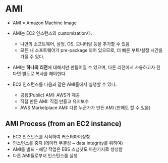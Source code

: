 # AMI

- AMI = Amazon Machine Image
- AMI는 EC2 인스턴스의 customization다.
  - 나만의 소프트웨어, 설정, OS, 모니터링 등을 추가할 수 있음
  - 모든 내 소프트웨어가 pre-package 되어 있으므로, 더 빠른 부트/설정 시간을 가질 수 있다.

- AMI는 **하나의 리전**에 대해서만 만들어질 수 있으며, 다른 리전에서 사용하고자 한다면 별도로 복사를 해야한다.
- EC2 인스턴스를 다음과 같은 AMI들에서 실행할 수 있다.
  - 공용(Public) AMI: AWS가 제공
  - 직접 만든 AMI: 직접 만들고 유지보수
  - AWS Marketplace AMI: 다른 누군가가 만든 AMI (판매도 할 수 있음)

## AMI Process (from an EC2 instance)

- EC2 인스턴스를 시작하여 커스터마이징함
- 인스턴스를 중지 (데이터 무결성 ~ data integrity를 위하여)
- AMI를 빌드 - 해당 작업은 EBS 스냅샷도 마찬가지로 생성함
- 다른 AMI들로부터 인스턴스를 실행
